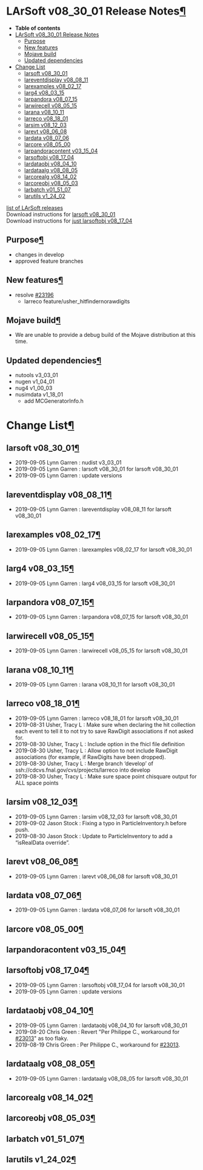 LArSoft v08\_30\_01 Release Notes[¶](#LArSoft-v08_30_01-Release-Notes)
======================================================================

-   **Table of contents**
-   [LArSoft v08\_30\_01 Release Notes](#LArSoft-v08_30_01-Release-Notes)
    -   [Purpose](#Purpose)
    -   [New features](#New-features)
    -   [Mojave build](#Mojave-build)
    -   [Updated dependencies](#Updated-dependencies)
-   [Change List](#Change-List)
    -   [larsoft v08\_30\_01](#larsoft-v08_30_01)
    -   [lareventdisplay v08\_08\_11](#lareventdisplay-v08_08_11)
    -   [larexamples v08\_02\_17](#larexamples-v08_02_17)
    -   [larg4 v08\_03\_15](#larg4-v08_03_15)
    -   [larpandora v08\_07\_15](#larpandora-v08_07_15)
    -   [larwirecell v08\_05\_15](#larwirecell-v08_05_15)
    -   [larana v08\_10\_11](#larana-v08_10_11)
    -   [larreco v08\_18\_01](#larreco-v08_18_01)
    -   [larsim v08\_12\_03](#larsim-v08_12_03)
    -   [larevt v08\_06\_08](#larevt-v08_06_08)
    -   [lardata v08\_07\_06](#lardata-v08_07_06)
    -   [larcore v08\_05\_00](#larcore-v08_05_00)
    -   [larpandoracontent v03\_15\_04](#larpandoracontent-v03_15_04)
    -   [larsoftobj v08\_17\_04](#larsoftobj-v08_17_04)
    -   [lardataobj v08\_04\_10](#lardataobj-v08_04_10)
    -   [lardataalg v08\_08\_05](#lardataalg-v08_08_05)
    -   [larcorealg v08\_14\_02](#larcorealg-v08_14_02)
    -   [larcoreobj v08\_05\_03](#larcoreobj-v08_05_03)
    -   [larbatch v01\_51\_07](#larbatch-v01_51_07)
    -   [larutils v1\_24\_02](#larutils-v1_24_02)

[list of LArSoft releases](LArSoft_release_list)\
Download instructions for [larsoft v08\_30\_01](http://scisoft.fnal.gov/scisoft/bundles/larsoft/v08_30_01/larsoft-v08_30_01.html)\
Download instructions for [just larsoftobj v08\_17\_04](http://scisoft.fnal.gov/scisoft/bundles/larsoftobj/v08_17_04/larsoftobj-v08_17_04.html)


Purpose[¶](#Purpose)
--------------------

-   changes in develop
-   approved feature branches


New features[¶](#New-features)
------------------------------

-   resolve [\#23196](/redmine/issues/23196 "Support: Make GausHitFinder's dependence on RawDigit optional (Resolved)")
    -   larreco feature/usher\_hitfindernorawdigits


Mojave build[¶](#Mojave-build)
------------------------------

-   We are unable to provide a debug build of the Mojave distribution at this time.


Updated dependencies[¶](#Updated-dependencies)
----------------------------------------------

-   nutools v3\_03\_01
-   nugen v1\_04\_01
-   nug4 v1\_00\_03
-   nusimdata v1\_18\_01
    -   add MCGeneratorInfo.h


Change List[¶](#Change-List)
============================


larsoft v08\_30\_01[¶](#larsoft-v08_30_01)
------------------------------------------

-   2019-09-05 Lynn Garren : nudist v3\_03\_01
-   2019-09-05 Lynn Garren : larsoft v08\_30\_01 for larsoft v08\_30\_01
-   2019-09-05 Lynn Garren : update versions


lareventdisplay v08\_08\_11[¶](#lareventdisplay-v08_08_11)
----------------------------------------------------------

-   2019-09-05 Lynn Garren : lareventdisplay v08\_08\_11 for larsoft v08\_30\_01


larexamples v08\_02\_17[¶](#larexamples-v08_02_17)
--------------------------------------------------

-   2019-09-05 Lynn Garren : larexamples v08\_02\_17 for larsoft v08\_30\_01


larg4 v08\_03\_15[¶](#larg4-v08_03_15)
--------------------------------------

-   2019-09-05 Lynn Garren : larg4 v08\_03\_15 for larsoft v08\_30\_01


larpandora v08\_07\_15[¶](#larpandora-v08_07_15)
------------------------------------------------

-   2019-09-05 Lynn Garren : larpandora v08\_07\_15 for larsoft v08\_30\_01


larwirecell v08\_05\_15[¶](#larwirecell-v08_05_15)
--------------------------------------------------

-   2019-09-05 Lynn Garren : larwirecell v08\_05\_15 for larsoft v08\_30\_01


larana v08\_10\_11[¶](#larana-v08_10_11)
----------------------------------------

-   2019-09-05 Lynn Garren : larana v08\_10\_11 for larsoft v08\_30\_01


larreco v08\_18\_01[¶](#larreco-v08_18_01)
------------------------------------------

-   2019-09-05 Lynn Garren : larreco v08\_18\_01 for larsoft v08\_30\_01
-   2019-08-31 Usher, Tracy L : Make sure when declaring the hit collection each event to tell it to not try to save RawDigit associations if not asked for.
-   2019-08-30 Usher, Tracy L : Include option in the fhicl file definition
-   2019-08-30 Usher, Tracy L : Allow option to not include RawDigit associations (for example, if RawDigits have been dropped).
-   2019-08-30 Usher, Tracy L : Merge branch ‘develop’ of ssh://cdcvs.fnal.gov/cvs/projects/larreco into develop
-   2019-08-30 Usher, Tracy L : Make sure space point chisquare output for ALL space points


larsim v08\_12\_03[¶](#larsim-v08_12_03)
----------------------------------------

-   2019-09-05 Lynn Garren : larsim v08\_12\_03 for larsoft v08\_30\_01
-   2019-09-02 Jason Stock : Fixing a typo in ParticleInventory.h before push.
-   2019-08-30 Jason Stock : Update to ParticleInventory to add a “isRealData override”.


larevt v08\_06\_08[¶](#larevt-v08_06_08)
----------------------------------------

-   2019-09-05 Lynn Garren : larevt v08\_06\_08 for larsoft v08\_30\_01


lardata v08\_07\_06[¶](#lardata-v08_07_06)
------------------------------------------

-   2019-09-05 Lynn Garren : lardata v08\_07\_06 for larsoft v08\_30\_01


larcore v08\_05\_00[¶](#larcore-v08_05_00)
------------------------------------------


larpandoracontent v03\_15\_04[¶](#larpandoracontent-v03_15_04)
--------------------------------------------------------------


larsoftobj v08\_17\_04[¶](#larsoftobj-v08_17_04)
------------------------------------------------

-   2019-09-05 Lynn Garren : larsoftobj v08\_17\_04 for larsoft v08\_30\_01
-   2019-09-05 Lynn Garren : update versions


lardataobj v08\_04\_10[¶](#lardataobj-v08_04_10)
------------------------------------------------

-   2019-09-05 Lynn Garren : lardataobj v08\_04\_10 for larsoft v08\_30\_01
-   2019-08-20 Chris Green : Revert "Per Philippe C., workaround for [\#23013](/redmine/issues/23013 "Bug: Unable to read recob::Vertex position information (Closed)")" as too flaky.
-   2019-08-19 Chris Green : Per Philippe C., workaround for [\#23013](/redmine/issues/23013 "Bug: Unable to read recob::Vertex position information (Closed)").


lardataalg v08\_08\_05[¶](#lardataalg-v08_08_05)
------------------------------------------------

-   2019-09-05 Lynn Garren : lardataalg v08\_08\_05 for larsoft v08\_30\_01


larcorealg v08\_14\_02[¶](#larcorealg-v08_14_02)
------------------------------------------------


larcoreobj v08\_05\_03[¶](#larcoreobj-v08_05_03)
------------------------------------------------


larbatch v01\_51\_07[¶](#larbatch-v01_51_07)
--------------------------------------------


larutils v1\_24\_02[¶](#larutils-v1_24_02)
------------------------------------------
